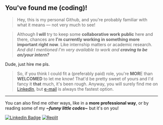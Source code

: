 ## You've found me (coding)!

> Hey, this is my personal Github, and you're probably familiar with what it means — not very much to see!

> Although **I will** try to keep some **collaborative work public** here and there, chances are **I'm currently working in something more important right now**. Like internship matters or academic research. *And did I mentioned I'm very available to work and **craving to be an/your intern?***

Dude, just hire me pls.

> So, if you think I could fit a (preferably paid) role, you're **MOR**E than **WELCOMED** to let me know! That'd be pretty sweet of yours and I'd fancy it **that** much, it's been rough. Anyway, you will surely find me on [LinkedIn](https://www.linkedin.com/in/lucasrgcruz/), but [e-mail](lucasrgcruz@gmail.com) is always the fastest option.

---

You can also find me other ways, like in a **more professional way**, or by reading some of my ***\~funny little codes\~*** but it's on you!

[![Linkedin Badge](https://img.shields.io/badge/-professional%20way%20👔-blue?style=flat&logo=Linkedin&logoColor=white)](https://www.linkedin.com/in/lucasrgcruz/)
[![Replit](https://img.shields.io/badge/-little%20codes%20here%20👍-black?style=flat&logo=Replit&logoColor=white)](https://replit.com/@sbohfm)
